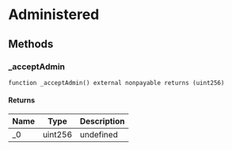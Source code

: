 # Administered









## Methods

### _acceptAdmin

```solidity
function _acceptAdmin() external nonpayable returns (uint256)
```






#### Returns

| Name | Type | Description |
|---|---|---|
| _0 | uint256 | undefined




